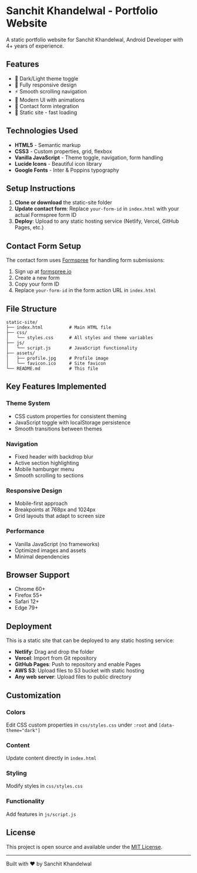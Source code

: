 # Sanchit Khandelwal - Portfolio Website

A static portfolio website for Sanchit Khandelwal, Android Developer with 4+ years of experience.

## Features

- 🌙 Dark/Light theme toggle
- 📱 Fully responsive design
- ⚡ Smooth scrolling navigation
- 🎨 Modern UI with animations
- 📧 Contact form integration
- 🚀 Static site - fast loading

## Technologies Used

- **HTML5** - Semantic markup
- **CSS3** - Custom properties, grid, flexbox
- **Vanilla JavaScript** - Theme toggle, navigation, form handling
- **Lucide Icons** - Beautiful icon library
- **Google Fonts** - Inter & Poppins typography

## Setup Instructions

1. **Clone or download** the static-site folder
2. **Update contact form**: Replace `your-form-id` in `index.html` with your actual Formspree form ID
3. **Deploy**: Upload to any static hosting service (Netlify, Vercel, GitHub Pages, etc.)

## Contact Form Setup

The contact form uses [Formspree](https://formspree.io/) for handling form submissions:

1. Sign up at [formspree.io](https://formspree.io/)
2. Create a new form
3. Copy your form ID 
4. Replace `your-form-id` in the form action URL in `index.html`

## File Structure

```
static-site/
├── index.html          # Main HTML file
├── css/
│   └── styles.css      # All styles and theme variables
├── js/
│   └── script.js       # JavaScript functionality
├── assets/
│   ├── profile.jpg     # Profile image
│   └── favicon.ico     # Site favicon
└── README.md           # This file
```

## Key Features Implemented

### Theme System
- CSS custom properties for consistent theming
- JavaScript toggle with localStorage persistence
- Smooth transitions between themes

### Navigation
- Fixed header with backdrop blur
- Active section highlighting
- Mobile hamburger menu
- Smooth scrolling to sections

### Responsive Design
- Mobile-first approach
- Breakpoints at 768px and 1024px
- Grid layouts that adapt to screen size

### Performance
- Vanilla JavaScript (no frameworks)
- Optimized images and assets
- Minimal dependencies

## Browser Support

- Chrome 60+
- Firefox 55+
- Safari 12+
- Edge 79+

## Deployment

This is a static site that can be deployed to any static hosting service:

- **Netlify**: Drag and drop the folder
- **Vercel**: Import from Git repository
- **GitHub Pages**: Push to repository and enable Pages
- **AWS S3**: Upload files to S3 bucket with static hosting
- **Any web server**: Upload files to public directory

## Customization

### Colors
Edit CSS custom properties in `css/styles.css` under `:root` and `[data-theme="dark"]`

### Content
Update content directly in `index.html`

### Styling
Modify styles in `css/styles.css`

### Functionality
Add features in `js/script.js`

## License

This project is open source and available under the [MIT License](LICENSE).

---

Built with ❤️ by Sanchit Khandelwal